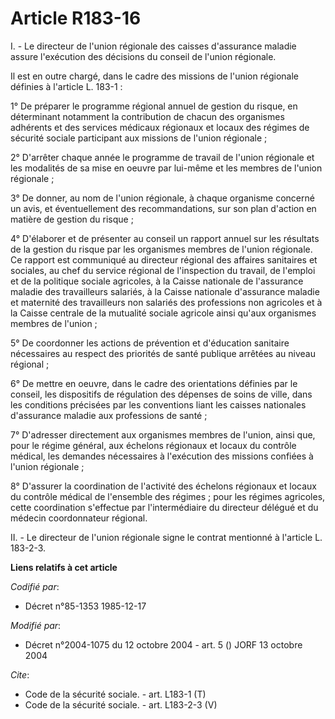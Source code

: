 # Article R183-16

I. - Le directeur de l'union régionale des caisses d'assurance maladie assure l'exécution des décisions du conseil de l'union
régionale.

Il est en outre chargé, dans le cadre des missions de l'union régionale définies à l'article L. 183-1 :

1° De préparer le programme régional annuel de gestion du risque, en déterminant notamment la contribution de chacun des
organismes adhérents et des services médicaux régionaux et locaux des régimes de sécurité sociale participant aux missions de
l'union régionale ;

2° D'arrêter chaque année le programme de travail de l'union régionale et les modalités de sa mise en oeuvre par lui-même et
les membres de l'union régionale ;

3° De donner, au nom de l'union régionale, à chaque organisme concerné un avis, et éventuellement des recommandations, sur
son plan d'action en matière de gestion du risque ;

4° D'élaborer et de présenter au conseil un rapport annuel sur les résultats de la gestion du risque par les organismes
membres de l'union régionale. Ce rapport est communiqué au directeur régional des affaires sanitaires et sociales, au chef du
service régional de l'inspection du travail, de l'emploi et de la politique sociale agricoles, à la Caisse nationale de
l'assurance maladie des travailleurs salariés, à la Caisse nationale d'assurance maladie et maternité des travailleurs non
salariés des professions non agricoles et à la Caisse centrale de la mutualité sociale agricole ainsi qu'aux organismes
membres de l'union ;

5° De coordonner les actions de prévention et d'éducation sanitaire nécessaires au respect des priorités de santé publique
arrêtées au niveau régional ;

6° De mettre en oeuvre, dans le cadre des orientations définies par le conseil, les dispositifs de régulation des dépenses de
soins de ville, dans les conditions précisées par les conventions liant les caisses nationales d'assurance maladie aux
professions de santé ;

7° D'adresser directement aux organismes membres de l'union, ainsi que, pour le régime général, aux échelons régionaux et
locaux du contrôle médical, les demandes nécessaires à l'exécution des missions confiées à l'union régionale ;

8° D'assurer la coordination de l'activité des échelons régionaux et locaux du contrôle médical de l'ensemble des régimes ;
pour les régimes agricoles, cette coordination s'effectue par l'intermédiaire du directeur délégué et du médecin
coordonnateur régional.

II. - Le directeur de l'union régionale signe le contrat mentionné à l'article L. 183-2-3.

**Liens relatifs à cet article**

_Codifié par_:

  - Décret n°85-1353 1985-12-17

_Modifié par_:

  - Décret n°2004-1075 du 12 octobre 2004 - art. 5 () JORF 13 octobre 2004

_Cite_:

  - Code de la sécurité sociale. - art. L183-1 (T)
  - Code de la sécurité sociale. - art. L183-2-3 (V)
